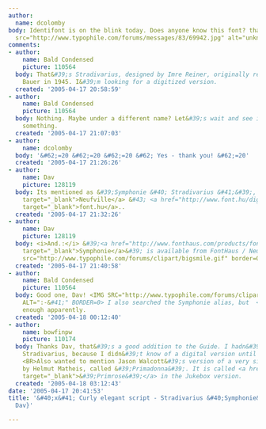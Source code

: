 ```yaml
---
author:
  name: dcolomby
body: Identifont is on the blink today. Does anyone know this font? thank you!<img
  src="http://www.typophile.com/forums/messages/83/69942.jpg" alt="unknown script">
comments:
- author:
    name: Bald Condensed
    picture: 110564
  body: That&#39;s Stradivarius, designed by Imre Reiner, originally released  <BR>through
    Bauer in 1945. I&#39;m looking for a digitized version.
  created: '2005-04-17 20:58:59'
- author:
    name: Bald Condensed
    picture: 110564
  body: Nothing. Maybe under a different name? Let&#39;s wait and see if Mike  <BR>knows
    something.
  created: '2005-04-17 21:07:03'
- author:
    name: dcolomby
  body: '&#62;=20 &#62;=20 &#62;=20 &#62; Yes - thank you! &#62;=20'
  created: '2005-04-17 21:26:26'
- author:
    name: Dav
    picture: 128119
  body: Its mentioned as &#39;Symphonie &#40; Stradivarius &#41;&#39;, at <a href="http://www.neufville.com/FontData/FONTS_AZ.htm"
    target="_blank">Neufville</a> &#43; <a href="http://www.font.hu/digitart/0103/010304.html"
    target="_blank">font.hu</a>..
  created: '2005-04-17 21:32:26'
- author:
    name: Dav
    picture: 128119
  body: <i>And.:</i> &#39;<a href="http://www.fonthaus.com/products/fonts/view.cfm?sku=NF1100"
    target="_blank">Symphonie</a>&#39; is available from FontHaus / Neufville.. <img
    src="http://www.typophile.com/forums/clipart/bigsmile.gif" border=0>
  created: '2005-04-17 21:40:58'
- author:
    name: Bald Condensed
    picture: 110564
  body: Good one, Dav! <IMG SRC="http://www.typophile.com/forums/clipart/happy.gif"
    ALT=":-&#41;" BORDER=0> I also searched the Symphonie alias, but  <BR>not well
    enough apparently.
  created: '2005-04-18 00:12:40'
- author:
    name: bowfinpw
    picture: 110174
  body: Thanks Dav, that&#39;s a good addition to the Guide. I hadn&#39;t included
    Stradivarius, because I didn&#39;t know of a digital version until now.  <BR>
    <BR>Also wanted to mention Jason Walcott&#39;s version of a very similar typeface
    by Helmut Matheis, called &#39;Primadonna&#39;. It is called <a href="http://www.veer.com/products/typedetail.aspx?image=JBT0000037"
    target="_blank">&#39;Primrose&#39;</a> in the Jukebox version.
  created: '2005-04-18 03:12:43'
date: '2005-04-17 20:41:53'
title: '&#40;x&#41; Curly elegant script - Stradivarius &#40;Symphonie&#41; {Yves,
  Dav}'

---
```

